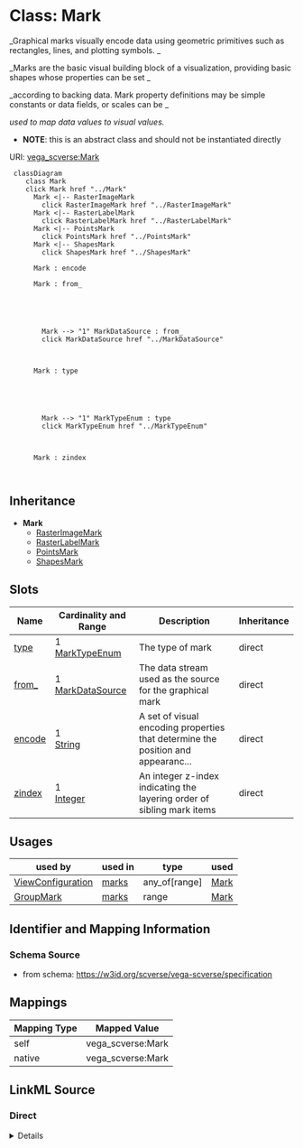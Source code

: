 

# Class: Mark 


_Graphical marks visually encode data using geometric primitives such as rectangles, lines, and plotting symbols. _

_Marks are the basic visual building block of a visualization, providing basic shapes whose properties can be set _

_according to backing data. Mark property definitions may be simple constants or data fields, or scales can be _

_used to map data values to visual values._




* __NOTE__: this is an abstract class and should not be instantiated directly


URI: [vega_scverse:Mark](https://w3id.org/scverse/vega-scverse/Mark)






```mermaid
 classDiagram
    class Mark
    click Mark href "../Mark"
      Mark <|-- RasterImageMark
        click RasterImageMark href "../RasterImageMark"
      Mark <|-- RasterLabelMark
        click RasterLabelMark href "../RasterLabelMark"
      Mark <|-- PointsMark
        click PointsMark href "../PointsMark"
      Mark <|-- ShapesMark
        click ShapesMark href "../ShapesMark"
      
      Mark : encode
        
      Mark : from_
        
          
    
        
        
        Mark --> "1" MarkDataSource : from_
        click MarkDataSource href "../MarkDataSource"
    

        
      Mark : type
        
          
    
        
        
        Mark --> "1" MarkTypeEnum : type
        click MarkTypeEnum href "../MarkTypeEnum"
    

        
      Mark : zindex
        
      
```





## Inheritance
* **Mark**
    * [RasterImageMark](RasterImageMark.md)
    * [RasterLabelMark](RasterLabelMark.md)
    * [PointsMark](PointsMark.md)
    * [ShapesMark](ShapesMark.md)



## Slots

| Name | Cardinality and Range | Description | Inheritance |
| ---  | --- | --- | --- |
| [type](type.md) | 1 <br/> [MarkTypeEnum](MarkTypeEnum.md) | The type of mark | direct |
| [from_](from_.md) | 1 <br/> [MarkDataSource](MarkDataSource.md) | The data stream used as the source for the graphical mark | direct |
| [encode](encode.md) | 1 <br/> [String](String.md) | A set of visual encoding properties that determine the position and appearanc... | direct |
| [zindex](zindex.md) | 1 <br/> [Integer](Integer.md) | An integer z-index indicating the layering order of sibling mark items | direct |





## Usages

| used by | used in | type | used |
| ---  | --- | --- | --- |
| [ViewConfiguration](ViewConfiguration.md) | [marks](marks.md) | any_of[range] | [Mark](Mark.md) |
| [GroupMark](GroupMark.md) | [marks](marks.md) | range | [Mark](Mark.md) |






## Identifier and Mapping Information







### Schema Source


* from schema: https://w3id.org/scverse/vega-scverse/specification




## Mappings

| Mapping Type | Mapped Value |
| ---  | ---  |
| self | vega_scverse:Mark |
| native | vega_scverse:Mark |







## LinkML Source

<!-- TODO: investigate https://stackoverflow.com/questions/37606292/how-to-create-tabbed-code-blocks-in-mkdocs-or-sphinx -->

### Direct

<details>
```yaml
name: Mark
description: "Graphical marks visually encode data using geometric primitives such\
  \ as rectangles, lines, and plotting symbols. \nMarks are the basic visual building\
  \ block of a visualization, providing basic shapes whose properties can be set \n\
  according to backing data. Mark property definitions may be simple constants or\
  \ data fields, or scales can be \nused to map data values to visual values."
from_schema: https://w3id.org/scverse/vega-scverse/specification
rank: 1000
abstract: true
attributes:
  type:
    name: type
    description: The type of mark.
    from_schema: https://w3id.org/scverse/vega-scverse/marks
    domain_of:
    - Transform
    - Format
    - Scale
    - Legend
    - Mark
    - TextMark
    - GroupMark
    range: MarkTypeEnum
    required: true
  from_:
    name: from_
    description: The data stream used as the source for the graphical mark.
    from_schema: https://w3id.org/scverse/vega-scverse/marks
    rank: 1000
    domain_of:
    - Mark
    range: MarkDataSource
    required: true
  encode:
    name: encode
    description: "A set of visual encoding properties that determine the position\
      \ and appearance of mark instances. In Vega, \nthere are three primary property\
      \ sets: enter, update, exit. The enter properties are evaluated when data is\
      \ \nprocessed for the first time and a mark instance is newly added to a scene.\
      \ The update properties are \nevaluated for all existing (non-exiting) mark\
      \ instances. The exit properties are evaluated when the data \nbacking a mark\
      \ is removed, and so the mark is leaving the visual scene. However, in this\
      \ specification we \ncurrently only support enter and update property sets."
    from_schema: https://w3id.org/scverse/vega-scverse/marks
    rank: 1000
    domain_of:
    - Mark
    - TextMark
    - GroupMark
    required: true
  zindex:
    name: zindex
    description: "An integer z-index indicating the layering order of sibling mark\
      \ items. The default value is 0. Higher values \n(1) will cause marks to be\
      \ drawn on top of those with lower z-index values."
    from_schema: https://w3id.org/scverse/vega-scverse/marks
    domain_of:
    - Axis
    - Legend
    - Mark
    - TextMark
    range: integer
    required: true

```
</details>

### Induced

<details>
```yaml
name: Mark
description: "Graphical marks visually encode data using geometric primitives such\
  \ as rectangles, lines, and plotting symbols. \nMarks are the basic visual building\
  \ block of a visualization, providing basic shapes whose properties can be set \n\
  according to backing data. Mark property definitions may be simple constants or\
  \ data fields, or scales can be \nused to map data values to visual values."
from_schema: https://w3id.org/scverse/vega-scverse/specification
rank: 1000
abstract: true
attributes:
  type:
    name: type
    description: The type of mark.
    from_schema: https://w3id.org/scverse/vega-scverse/marks
    alias: type
    owner: Mark
    domain_of:
    - Transform
    - Format
    - Scale
    - Legend
    - Mark
    - TextMark
    - GroupMark
    range: MarkTypeEnum
    required: true
  from_:
    name: from_
    description: The data stream used as the source for the graphical mark.
    from_schema: https://w3id.org/scverse/vega-scverse/marks
    rank: 1000
    alias: from_
    owner: Mark
    domain_of:
    - Mark
    range: MarkDataSource
    required: true
  encode:
    name: encode
    description: "A set of visual encoding properties that determine the position\
      \ and appearance of mark instances. In Vega, \nthere are three primary property\
      \ sets: enter, update, exit. The enter properties are evaluated when data is\
      \ \nprocessed for the first time and a mark instance is newly added to a scene.\
      \ The update properties are \nevaluated for all existing (non-exiting) mark\
      \ instances. The exit properties are evaluated when the data \nbacking a mark\
      \ is removed, and so the mark is leaving the visual scene. However, in this\
      \ specification we \ncurrently only support enter and update property sets."
    from_schema: https://w3id.org/scverse/vega-scverse/marks
    rank: 1000
    alias: encode
    owner: Mark
    domain_of:
    - Mark
    - TextMark
    - GroupMark
    range: string
    required: true
  zindex:
    name: zindex
    description: "An integer z-index indicating the layering order of sibling mark\
      \ items. The default value is 0. Higher values \n(1) will cause marks to be\
      \ drawn on top of those with lower z-index values."
    from_schema: https://w3id.org/scverse/vega-scverse/marks
    alias: zindex
    owner: Mark
    domain_of:
    - Axis
    - Legend
    - Mark
    - TextMark
    range: integer
    required: true

```
</details>